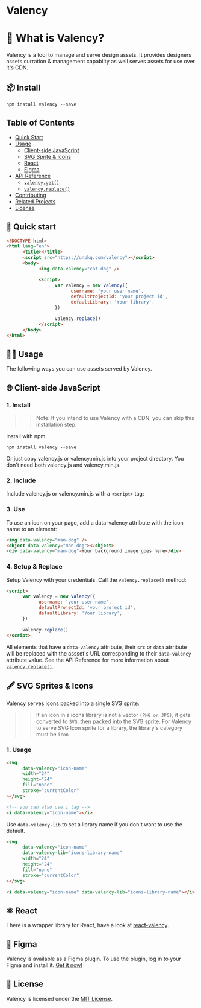 # Valency

# 🤔 What is Valency?

Valency is a tool to manage and serve design assets. It provides designers assets curration & management capabilty as well serves assets for use over it's CDN.

## 📦 Install

```shell
npm install valency --save
```

## Table of Contents

- [Quick Start](#quick-start)
- [Usage](#usage)
     - [Client-side JavaScript](#🌐-client-side-javascript)
     - [SVG Sprite & Icons](#🖋-svg-sprites-&-icons)
     - [React](#⚛️-react)
     - [Figma](#🎏-figma)
- [API Reference](#api-reference)
     - [`valency.get()`](#valencygetattrs)
     - [`valency.replace()`](#valencyreplaceattrs)
- [Contributing](#contributing)
- [Related Projects](#related-projects)
- [License](#license)

## 🧪 Quick start

```html
<!DOCTYPE html>
<html lang="en">
      <title></title>
      <script src="https://unpkg.com/valency"></script>
      <body>
            <img data-valency="cat-dog" />

            <script>
                  var valency = new Valency({
                        username: 'your user name',
                        defaultProjectId: 'your project id',
                        defaultLibrary: 'Your library',
                  })

                  valency.replace()
            </script>
      </body>
</html>
```

## 👨‍🎨 Usage

The following ways you can use assets served by Valency.

## 🌐 Client-side JavaScript

### 1. Install

> > Note: If you intend to use Valency with a CDN, you can skip this installation step.

Install with npm.

```shell
npm install valency --save
```

Or just copy valency.js or valency.min.js into your project directory. You don't need both valency.js and valency.min.js.

### 2. Include

Include valency.js or valency.min.js with a `<script>` tag:

### 3. Use

To use an icon on your page, add a data-valency attribute with the icon name to an element:

```html
<img data-valency="man-dog" />
<object data-valency="man-dog"></object>
<div data-valency="man-dog">Your background image goes here</div>
```

### 4. Setup & Replace

Setup Valency with your credentials. Call the `valency.replace()` method:

```html
<script>
      var valency = new Valency({
            username: 'your user name',
            defaultProjectId: 'your project id',
            defaultLibrary: 'Your library',
      })

      valency.replace()
</script>
```

All elements that have a `data-valency` attribute, their `src` or `data` atrribute will be replaced with the assset's URL corresponding to their `data-valency` attribute value.
See the API Reference for more information about [`valency.replace()`](#valencyreplaceattrs).

## 🖋 SVG Sprites & Icons

Valency serves icons packed into a single SVG sprite.

> > If an icon in a icons library is not a vector `(PNG or JPG)`, it gets converted to `SVG`, then packed into the SVG sprite.
> > For Valency to serve SVG Icon sprite for a library, the library's category must be `icon`

### 1. Usage

```html
<svg
      data-valency="icon-name"
      width="24"
      height="24"
      fill="none"
      stroke="currentColor"
></svg>

<!-- you can also use i tag -->
<i data-valency="icon-name"></i>
```

Use `data-valency-lib` to set a library name if you don't want to use the default.

```html
<svg
      data-valency="icon-name"
      data-valency-lib="icons-library-name"
      width="24"
      height="24"
      fill="none"
      stroke="currentColor"
></svg>

<i data-valency="icon-name" data-valency-lib="icons-library-name"></i>
```

## ⚛️ React

There is a wrapper library for React, have a look at [react-valency](https://github.com/ValencyHQ/react/blob/master/LICENSE).

## 🎏 Figma

Valency is available as a Figma plugin. To use the plugin, log in to your Figma and install it. [Get it now!](https://www.figma.com/community/search?model_type=public_plugins&q=Valency)

## 🧾 License

Valency is licensed under the [MIT License](https://github.com/ValencyHQ/vanilla/blob/master/LICENSE).
